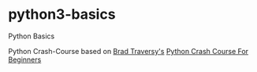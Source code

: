 # python3-basics

Python Basics

Python Crash-Course based on [Brad Traversy's](https://github.com/bradtraversy) [Python Crash Course For Beginners](https://www.youtube.com/watch?v=JJmcL1N2KQs)
